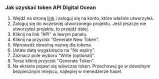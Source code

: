 ### Jak uzyskać token API Digital Ocean
1.  Wejdź na stronę [link](https://cloud.digitalocean.com/) i zaloguj się
    na konto, które właśnie utworzyłeś.
2.  Zaloguj się do wcześniej utworzonego projektu. Jeśli jeszcze nie utworzyłeś projektu,
    to przejdź dalej.
3.  Kliknij na link "API" w lewym panelu.
4.  Kliknij na przycisk "Generate New Token".
5.  Wprowadź dowolną nazwę dla tokena.
6.  Ustaw datę wygaśnięcia na "No expiry".
7.  Zaznacz pole wyboru "Write (optional)".
8.  Teraz kliknij przycisk "Generate Token".
9.  Na ekranie pojawi się wówczas token. Przechowuj go w dowolnym bezpiecznym miejscu, najlepiej w menedżerze haseł.
